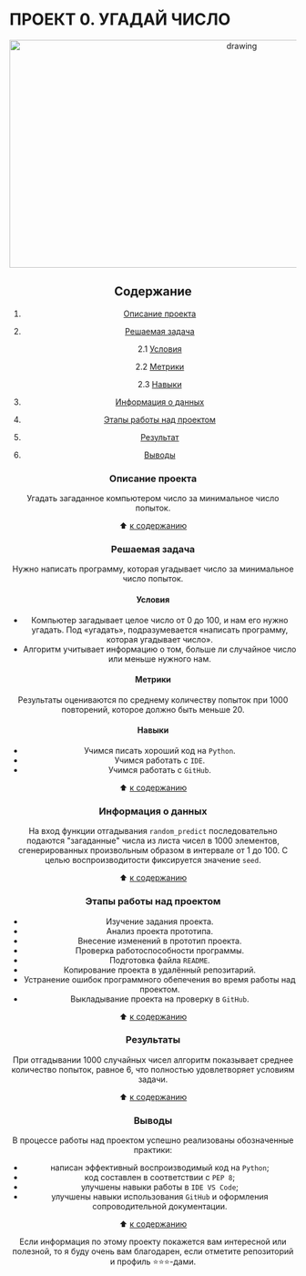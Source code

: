 # **ПРОЕКТ 0. УГАДАЙ ЧИСЛО**

<center> <img src = https://i.ytimg.com/vi/Dk9a6K0X2uQ/maxresdefault.jpg?7857057827 alt="drawing" style="width: 800px; height:400px;" </center>

## **Содержание**

1. [Описание проекта](https://github.com/Licharg/SkillFactory/blob/master/Projects/Project_0/README.md#Описание-проекта)  
2. [Решаемая задача](https://github.com/Licharg/SkillFactory/blob/master/Projects/Project_0/README.md#Решаемая-задача)

    2.1 [Условия](https://github.com/Licharg/SkillFactory/blob/master/Projects/Project_0/README.md#Условия)

    2.2 [Метрики](https://github.com/Licharg/SkillFactory/blob/master/Projects/Project_0/README.md#Метрики)

    2.3 [Навыки](https://github.com/Licharg/SkillFactory/blob/master/Projects/Project_0/README.md#Навыки)

3. [Информация о данных](https://github.com/Licharg/SkillFactory/blob/master/Projects/Project_0/README.md#Информация-о-данных)  
4. [Этапы работы над проектом](https://github.com/Licharg/SkillFactory/blob/master/Projects/Project_0/README.md#Этапы-работы-над-проектом)  
5. [Результат](https://github.com/Licharg/SkillFactory/blob/master/Projects/Project_0/README.md#Результаты)
6. [Выводы](https://github.com/Licharg/SkillFactory/blob/master/Projects/Project_0/README.md#Выводы)

### **Описание проекта**

Угадать загаданное компьютером число за минимальное число попыток.

:arrow_up: [к содержанию](https://github.com/Licharg/SkillFactory/blob/master/Projects/Project_0/README.md#Содержание)

### **Решаемая задача**

Нужно написать программу, которая угадывает число за минимальное число попыток.

#### **Условия**  

- Компьютер загадывает целое число от 0 до 100, и нам его нужно угадать. Под «угадать», подразумевается «написать программу, которая угадывает число».
- Алгоритм учитывает информацию о том, больше ли случайное число или меньше нужного нам.

#### **Метрики**

Результаты оцениваются по среднему количеству попыток при 1000 повторений, которое должно быть меньше 20.

#### **Навыки**

- Учимся писать хороший код на `Python`.
- Учимся работать с `IDE`.
- Учимся работать с `GitHub`.

:arrow_up: [к содержанию](https://github.com/Licharg/SkillFactory/blob/master/Projects/Project_0/README.md#Содержание)

### **Информация о данных**

На вход функции отгадывания `random_predict` последовательно подаются "загаданные" числа из листа чисел в 1000 элементов, сгенерированных произвольным образом в интервале от 1 до 100. С целью воспроизводитости фиксируется значение `seed`.
  
:arrow_up: [к содержанию](https://github.com/Licharg/SkillFactory/blob/master/Projects/Project_0/README.md#Содержание)

### **Этапы работы над проектом**

- Изучение задания проекта.
- Анализ проекта прототипа.
- Внесение изменений в прототип проекта.
- Проверка работоспособности программы.
- Подготовка файла `README`.
- Копирование проекта в удалённый репозитарий.
- Устранение ошибок программного обепечения во время работы над проектом.
- Выкладывание проекта на проверку в `GitHub`.

:arrow_up: [к содержанию](https://github.com/Licharg/SkillFactory/blob/master/Projects/Project_0/README.md#Содержание)

### **Результаты**

При отгадывании 1000 случайных чисел алгоритм показывает среднее количество попыток, равное 6, что полностью удовлетворяет условиям задачи.

:arrow_up: [к содержанию](https://github.com/Licharg/SkillFactory/blob/master/Projects/Project_0/README.md#Содержание)

### **Выводы**

В процессе работы над проектом успешно реализованы обозначенные практики:

- написан эффективный воспроизводимый код на `Python`;
- код составлен в соответствии с `PEP 8`;
- улучшены навыки работы в `IDE VS Code`;
- улучшены навыки использования `GitHub` и оформления сопроводительной документации.

:arrow_up: [к содержанию](https://github.com/Licharg/SkillFactory/blob/master/Projects/Project_0/README.md#Содержание)

Если информация по этому проекту покажется вам интересной или полезной, то я буду очень вам благодарен, если отметите репозиторий и профиль ⭐️⭐️⭐️-дами.
